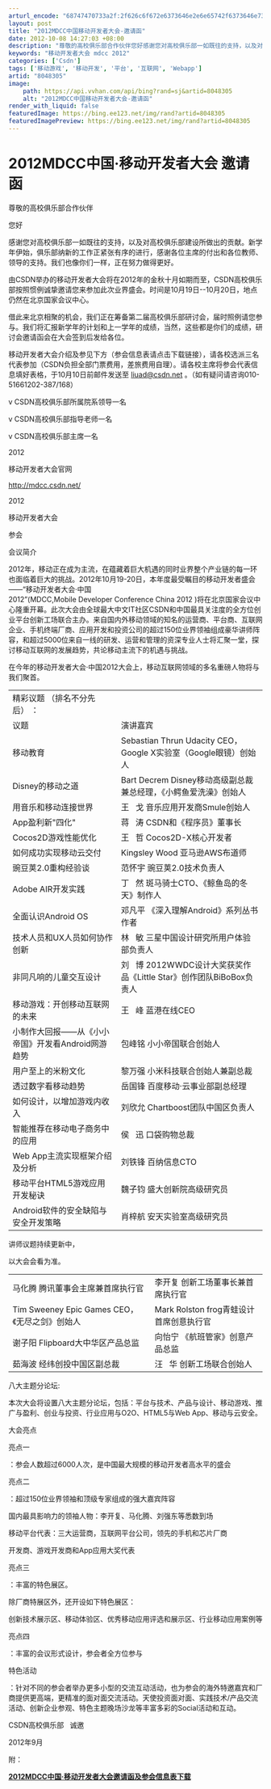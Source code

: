 ```yaml
---
arturl_encode: "68747470733a2f:2f626c6f672e6373646e2e6e65742f6373646e73747564656e:742f61727469636c652f64657461696c732f38303438333035"
layout: post
title: "2012MDCC中国移动开发者大会-邀请函"
date: 2012-10-08 14:27:03 +08:00
description: "尊敬的高校俱乐部合作伙伴您好感谢您对高校俱乐部一如既往的支持，以及对高校俱乐部建设所做出的贡献。新学"
keywords: "移动开发者大会 mdcc 2012"
categories: ['Csdn']
tags: ['移动游戏', '移动开发', '平台', '互联网', 'Webapp']
artid: "8048305"
image:
    path: https://api.vvhan.com/api/bing?rand=sj&artid=8048305
    alt: "2012MDCC中国移动开发者大会-邀请函"
render_with_liquid: false
featuredImage: https://bing.ee123.net/img/rand?artid=8048305
featuredImagePreview: https://bing.ee123.net/img/rand?artid=8048305
---
```


# 2012MDCC中国·移动开发者大会 邀请函

尊敬的高校俱乐部合作伙伴

您好

感谢您对高校俱乐部一如既往的支持，以及对高校俱乐部建设所做出的贡献。新学年伊始，俱乐部纳新的工作正紧张有序的进行，感谢各位主席的付出和各位教师、领导的支持。我们也像你们一样，正在努力做得更好。

由CSDN举办的移动开发者大会将在2012年的金秋十月如期而至，CSDN高校俱乐部按照惯例诚挚邀请您来参加此次业界盛会。时间是10月19日--10月20日，地点仍然在北京国家会议中心。

借此来北京相聚的机会，我们正在筹备第二届高校俱乐部研讨会，届时照例请您参与。我们将汇报新学年的计划和上一学年的成绩，当然，这些都是你们的成绩，研讨会邀请函会在大会签到后发给各位。

移动开发者大会介绍及参见下方（参会信息表请点击下载链接），请各校选派三名代表参加（CSDN负担全部门票费用，差旅费用自理）。请各校主席将参会代表信息填好表格，于10月10日前邮件发送至
[liuad@csdn.net](mailto:liuad@csdn.net)
。（如有疑问请咨询010-51661202-387/168）

v CSDN高校俱乐部所属院系领导一名

v CSDN高校俱乐部指导老师一名

v CSDN高校俱乐部主席一名

2012

移动开发者大会官网

<http://mdcc.csdn.net/>

2012

移动开发者大会

参会

会议简介

2012年，移动正在成为主流，在蕴藏着巨大机遇的同时业界整个产业链的每一环也面临着巨大的挑战。2012年10月19-20日，本年度最受瞩目的移动开发者盛会——“移动开发者大会·中国2012”(MDCC,Mobile Developer Conference China 2012 )将在北京国家会议中心隆重开幕。此次大会由全球最大中文IT社区CSDN和中国最具关注度的全方位创业平台创新工场联合主办。来自国内外移动领域的知名的运营商、平台商、互联网企业、手机终端厂商、应用开发和投资公司的超过150位业界领袖组成豪华讲师阵容，和超过5000位来自一线的研发、运营和管理的资深专业人士将汇聚一堂，探讨移动互联网的发展趋势，共论移动主流下的机遇与挑战。

在今年的移动开发者大会·中国2012大会上，移动互联网领域的多名重磅人物将与我们聚首。

|  |  |
| --- | --- |
| 精彩议题  （排名不分先后） ： | |
| 议题 | 演讲嘉宾 |
| 移动教育 | Sebastian Thrun  Udacity CEO，Google X实验室（Google眼镜）创始人 |
| Disney的移动之道 | Bart Decrem  Disney移动高级副总裁兼总经理，《小鳄鱼爱洗澡》创始人 |
| 用音乐和移动连接世界 | 王   戈  音乐应用开发商Smule创始人 |
| App盈利新"四化" | 蒋   涛  CSDN和《程序员》董事长 |
| Cocos2D游戏性能优化 | 王   哲  Cocos2D-X核心开发者 |
| 如何成功实现移动云交付 | Kingsley Wood  亚马逊AWS布道师 |
| 豌豆荚2.0重构经验谈 | 范怀宇  豌豆荚2.0技术负责人 |
| Adobe AIR开发实践 | 丁   然  斑马骑士CTO、《鲸鱼岛的冬天》制作人 |
| 全面认识Android OS | 邓凡平  《深入理解Android》系列丛书作者 |
| 技术人员和UX人员如何协作创新 | 林   敏  三星中国设计研究所用户体验部负责人 |
| 非同凡响的儿童交互设计 | 刘   博  2012WWDC设计大奖获奖作品《Little Star》创作团队BiBoBox负责人 |
| 移动游戏：开创移动互联网的未来 | 王   峰  蓝港在线CEO |
| 小制作大回报——从《小小帝国》开发看Android网游趋势 | 包峰铭  小小帝国联合创始人 |
| 用户至上的米粉文化 | 黎万强  小米科技联合创始人兼副总裁 |
| 透过数字看移动趋势 | 岳国锋  百度移动·云事业部副总经理 |
| 如何设计，以增加游戏内收入 | 刘欣允  Chartboost团队中国区负责人 |
| 智能推荐在移动电子商务中的应用 | 侯   迅  口袋购物总裁 |
| Web App主流实现框架介绍及分析 | 刘铁锋  百纳信息CTO |
| 移动平台HTML5游戏应用开发秘诀 | 魏子钧  盛大创新院高级研究员 |
| Android软件的安全缺陷与安全开发策略 | 肖梓航  安天实验室高级研究员 |

讲师议题持续更新中，

以大会会看为准。

|  |  |
| --- | --- |
| 马化腾  腾讯董事会主席兼首席执行官 | 李开复  创新工场董事长兼首席执行官 |
| Tim Sweeney  Epic Games CEO，《无尽之剑》创始人 | Mark Rolston  frog青蛙设计首席创意执行官 |
| 谢子阳  Flipboard大中华区产品总监 | 向怡宁  《航班管家》创意产品总监 |
| 茹海波  经纬创投中国区副总裁 | 汪   华  创新工场联合创始人 |

八大主题分论坛:

本次大会将设置八大主题分论坛，包括：平台与技术、产品与设计、移动游戏、推广与盈利、创业与投资、行业应用与O2O、HTML5与Web App、移动与云安全。

大会亮点

亮点一

：参会人数超过6000人次，是中国最大规模的移动开发者高水平的盛会

亮点二

：超过150位业界领袖和顶级专家组成的强大嘉宾阵容

国内最具影响力的领袖人物：李开复、马化腾、刘强东等悉数到场

移动平台代表：三大运营商，互联网平台公司，领先的手机和芯片厂商

开发商、游戏开发商和App应用大奖代表

亮点三

：丰富的特色展区。

除厂商特展区外，还开设如下特色展区：

创新技术展示区、移动体验区、优秀移动应用评选和展示区、行业移动应用案例等

亮点四

：丰富的会议形式设计，参会者全方位参与

特色活动

：针对不同的参会者举办更多小型的交流互动活动，也为参会的海外特邀嘉宾和厂商提供更高端，更精准的面对面交流活动。天使投资面对面、实践技术/产品交流活动、创新企业参观、特色主题晚场沙龙等丰富多彩的Social活动和互动。

CSDN高校俱乐部   诚邀

2012年9月

  

附：

**[2012MDCC中国·移动开发者大会邀请函及参会信息表下载](http://download.csdn.net/detail/liushizao/4597008)**